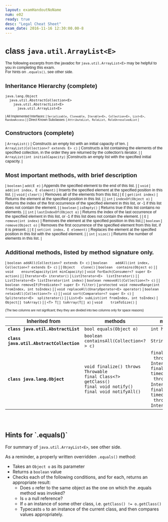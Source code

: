```yaml
---
layout: examHandoutNoName
num: e02
ready: true
desc: "Legal Cheat Sheet"
exam_date: 2016-11-16 12:30:00.00-8
---
```


<div style="font-size:90%; font-family: Arial Narrow, sans-serif;" markdown="1">

# class `java.util.ArrayList<E>`

The following excerpts from the javadoc for `java.util.ArrayList<E>` may be
helpful to you in completing this exam. <br> For hints on `.equals()`, see other side.

## Inheritance Hierarchy (complete)

```
java.lang.Object
  java.util.AbstractCollection<E>
    java.util.AbstractList<E>
      java.util.ArrayList<E>
```

<div markdown="1" style="font-size: 80%; font-family: Arial Narrow, sans-serif;"
   class="hanging-indent-table">

| All Implemented Interfaces: | `Serializable, Cloneable, Iterable<E>, Collection<E>, List<E>, RandomAccess` |
| Direct Known Subclasses: | `AttributeList, RoleList, RoleUnresolvedList` |

</div>

## Constructors (complete)

<div markdown="1" class="hanging-indent-table">

| `ArrayList()` | Constructs an empty list with an initial capacity of ten.
| `ArrayList(Collection<? extends E> c)` | Constructs a list containing the elements of the specified collection, in the order they are returned by the collection's iterator. |
| `ArrayList(int initialCapacity)` |Constructs an empty list with the specified initial capacity. |

</div>

## Most important methods, with brief description

<div markdown="1" class="hanging-indent-table">

| `boolean` | `add(E e)` | Appends the specified element to the end of this list. |
| `void` | `add(int index, E element)` | Inserts the specified element at the specified position in this list. |
| `void` | `clear()` | Removes all of the elements from this list.|
| `E` | `get(int index)` | Returns the element at the specified position in this list. |
| `int` | `indexOf(Object o)` | Returns the index of the first occurrence of the specified element in this list, or -1 if this list does not contain the element. |
| `boolean` | `isEmpty()` | Returns true if this list contains no elements. |
| `int`	|  `lastIndexOf(Object o)` | Returns the index of the last occurrence of the specified element in this list, or -1 if this list does not contain the element. |
| `E` | `remove(int index)` | Removes the element at the specified position in this list.|
| `boolean` | `remove(Object o)` | Removes the first occurrence of the specified element from this list, if it is present. |
| `E` | `set(int index, E element)` | Replaces the element at the specified position in this list with the specified element. |
| `int` | `size()` | Returns the number of elements in this list. |

</div>

## Additional methods, listed by method signature only.

<div markdown="1" class="hanging-indent-table">

| `boolean addAll(Collection<? extends E> c)` | `boolean	addAll(int index, Collection<? extends E> c)` |
| `Object   clone()` |  `boolean  contains(Object o)` |
| `void	   ensureCapacity(int minCapacity)` | `void forEach(Consumer<? super E> action)` |
| `Iterator<E> iterator()` | `ListIterator<E>  listIterator()` |
| `ListIterator<E> listIterator(int index)` | `boolean removeAll(Collection<?> c)` |
| `boolean removeIf(Predicate<? super E> filter)` | `protected void removeRange(int fromIndex, int toIndex)` |
| `void replaceAll(UnaryOperator<E> operator)` | `boolean retainAll(Collection<?> c)` |
| `void	sort(Comparator<? super E> c)` | `Spliterator<E>  spliterator()` |
| `List<E> subList(int fromIndex, int toIndex)` | `Object[] toArray()` |
| `<T> T[] toArray(T[] a)` | `void    trimToSize()` |

</div>


<p style="font-size:80%">(The two columns are not signficant; they they are divided into two columns
only for space reasons)</p>

<div markdown="1" >

| Inherited from | methods | more methods |
|----------------|---------|--------------|
| <strong>`class java.util.AbstractList`</strong> | `bool equals(Object o)` | `int hashCode()` |
| <strong>`class java.util.AbstractCollection`</strong> | `boolean containsAll(Collection<?> c)` | `String toString()` |
| <strong>`class java.lang.Object` </strong>| `void finalize() throws Throwable` <br> `final Class<?> getClass()` <br> `final void notify()` <br > `final void notifyAll()` | `final void wait()`<br>&nbsp;&nbsp;`throws InterruptedException` <br > `final void wait(long timeout)`<br>&nbsp;&nbsp;`throws InterruptedException`,<br >`final void wait(long timeout,int nanos)`<br>&nbsp;&nbsp;`throws InterruptedException`|

</div>

<div style="margin-top: 2em; margin-bottom: 2em;">
&nbsp;
</div>

</div>

<h2 class="page-break-before">Hints for `.equals()`</h2>

For summary of `java.util.ArrayList<E>`, see other side.


As a reminder, a properly written overridden `.equals()` method:

* Takes an `Object o` as its parameter
* Returns a `boolean` value
* Checks each of the following conditions, and for each, returns an appropriate result:
   * Does `o` refer to the same object as the one on which the .equals method was invoked? 
   * Is `o` a null reference?
   * If `o` an instance of some other class, i.e. `getClass() != o.getClass()`
   * Typecasts `o` to an instance of the current class, and then compares values appropriately.



